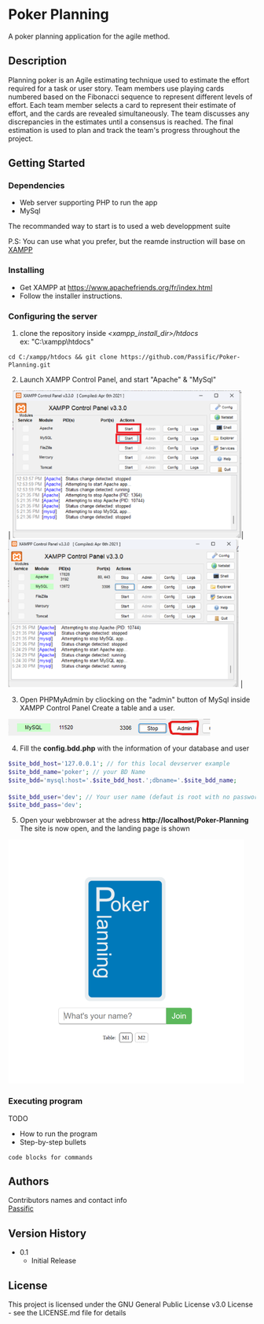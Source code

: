 # Poker Planning

A poker planning application for the agile method.

## Description

Planning poker is an Agile estimating technique used to estimate the effort required for a task or user story.
Team members use playing cards numbered based on the Fibonacci sequence to represent different levels of effort.
Each team member selects a card to represent their estimate of effort, and the cards are revealed simultaneously.
The team discusses any discrepancies in the estimates until a consensus is reached.
The final estimation is used to plan and track the team's progress throughout the project.

## Getting Started

### Dependencies

* Web server supporting PHP to run the app 
* MySql

The recommanded way to start is to used a web developpment suite  

P.S: You can use what you prefer, but the reamde instruction will base on [XAMPP](https://www.apachefriends.org/fr/index.html)


### Installing

* Get XAMPP at https://www.apachefriends.org/fr/index.html
* Follow the installer instructions.

### Configuring the server

1. clone the repository inside *<xampp_install_dir>/htdocs*  
 ex: "C:\xampp\htdocs"
```
cd C:/xampp/htdocs && git clone https://github.com/Passific/Poker-Planning.git
```

2. Launch XAMPP Control Panel, and start "Apache" & "MySql"  

| ![alt text](/img/launch_services.png)| ![alt text](/img/running_services.png) |

3. Open PHPMyAdmin by cliocking on the "admin" button of MySql inside XAMPP Control Panel
Create a table and a user.

![admin](/img/adminsql.png)

4. Fill the **config.bdd.php** with the information of your database and user

```php
$site_bdd_host='127.0.0.1'; // for this local devserver example
$site_bdd_name='poker'; // your BD Name
$site_bdd='mysql:host='.$site_bdd_host.';dbname='.$site_bdd_name;

$site_bdd_user='dev'; // Your user name (defaut is root with no password)
$site_bdd_pass='dev';
```

5. Open your webbrowser at the adress **http://localhost/Poker-Planning**
The site is now open, and the landing page is shown

![landing](/img/landingpage.png)

### Executing program

TODO
* How to run the program
* Step-by-step bullets
```
code blocks for commands
```

## Authors

Contributors names and contact info  
[Passific](https://github.com/Passific)

## Version History

* 0.1
    * Initial Release

## License

This project is licensed under the GNU General Public License v3.0 License - see the LICENSE.md file for details
